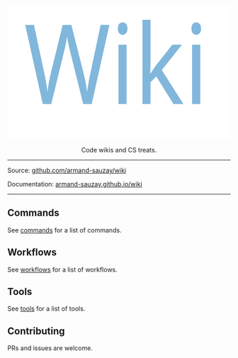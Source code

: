<p align="center">
  <a href="https://armand-sauzay.github.io/wiki/"><img src="assets/wiki.svg" alt="Wiki" width="600" height="300"></a>
</p>

<p align="center">
  Code wikis and CS treats.
</p>

---

Source: [github.com/armand-sauzay/wiki](https://github.com/armand-sauzay/wiki/)

Documentation: [armand-sauzay.github.io/wiki](https://armand-sauzay.github.io/wiki/)

---

## Commands

See [commands](commands/index.md) for a list of commands.

## Workflows

See [workflows](workflows/index.md) for a list of workflows.

## Tools

See [tools](tools/index.md) for a list of tools.

## Contributing

PRs and issues are welcome.
